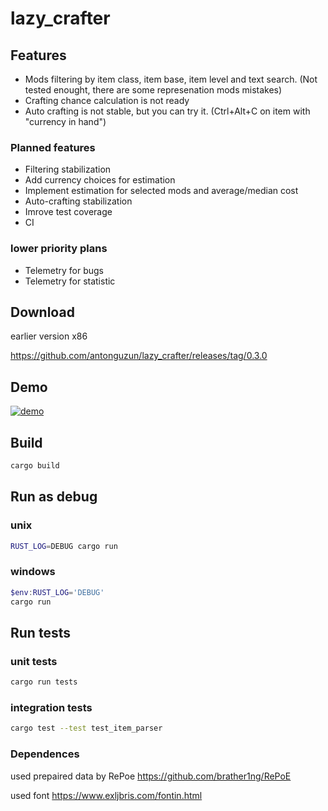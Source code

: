 # lazy_crafter

## Features

- Mods filtering by item class, item base, item level and text search. (Not tested enought, there are some represenation mods mistakes)
- Crafting chance calculation is not ready
- Auto crafting is not stable, but you can try it. (Ctrl+Alt+C on item with "currency in hand")

### Planned features

- Filtering stabilization
- Add currency choices for estimation
- Implement estimation for selected mods and average/median cost
- Auto-crafting stabilization
- Imrove test coverage
- CI

### lower priority plans 

- Telemetry for bugs
- Telemetry for statistic

## Download

earlier version x86

https://github.com/antonguzun/lazy_crafter/releases/tag/0.3.0

## Demo

[![demo](https://img.youtube.com/vi/tH3UOBZh0-w/0.jpg)](https://www.youtube.com/watch?v=tH3UOBZh0-w "Demo")

## Build

```sh
cargo build
```

## Run as debug

### unix

```sh
RUST_LOG=DEBUG cargo run
```

### windows

```PowerShell
$env:RUST_LOG='DEBUG'
cargo run
```

## Run tests

### unit tests

```sh
cargo run tests
```

### integration tests

```sh
cargo test --test test_item_parser
```

### Dependences
used prepaired data by RePoe https://github.com/brather1ng/RePoE

used font https://www.exljbris.com/fontin.html
